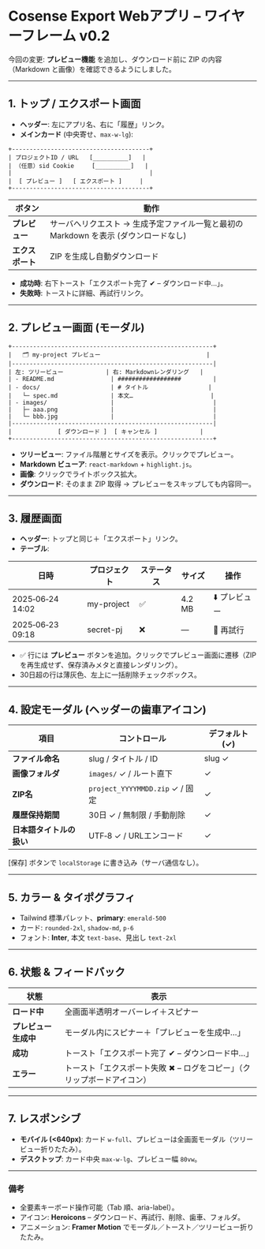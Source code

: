 # Cosense Export Webアプリ – ワイヤーフレーム v0.2

今回の変更: **プレビュー機能** を追加し、ダウンロード前に ZIP の内容（Markdown と画像）を確認できるようにしました。

---

## 1. トップ / エクスポート画面

- **ヘッダー**: 左にアプリ名、右に「履歴」リンク。
- **メインカード** (中央寄せ、`max-w-lg`):

```
+---------------------------------------+
| プロジェクトID / URL   [__________]   |
| （任意）sid Cookie     [__________]   |
|                                       |
|  [ プレビュー ]   [ エクスポート ]     |
+---------------------------------------+
```

| ボタン        | 動作                                                 |
| ---------- | -------------------------------------------------- |
| **プレビュー**  | サーバへリクエスト → 生成予定ファイル一覧と最初の Markdown を表示 (ダウンロードなし) |
| **エクスポート** | ZIP を生成し自動ダウンロード                                   |

- **成功時**: 右下トースト「エクスポート完了 ✔ – ダウンロード中…」。
- **失敗時**: トーストに詳細、再試行リンク。

---

## 2. プレビュー画面 (モーダル)

```
+---------------------------------------------------------+
|   🗂️ my-project プレビュー                              |
|---------------------------------------------------------|
| 左: ツリービュー            | 右: Markdownレンダリング   |
| - README.md                | ##################         |
| - docs/                    | # タイトル                 |
|   └─ spec.md               | 本文…                      |
| - images/                  |                            |
|   ├─ aaa.png               |                            |
|   └─ bbb.jpg               |                            |
|---------------------------------------------------------|
|             [ ダウンロード ]  [ キャンセル ]            |
+---------------------------------------------------------+
```

- **ツリービュー**: ファイル階層とサイズを表示。クリックでプレビュー。
- **Markdown ビューア**: `react-markdown` + `highlight.js`。
- **画像**: クリックでライトボックス拡大。
- **ダウンロード**: そのまま ZIP 取得 → プレビューをスキップしても内容同一。

---

## 3. 履歴画面

- **ヘッダー**: トップと同じ＋「エクスポート」リンク。
- **テーブル**:

| 日時               | プロジェクト     | ステータス | サイズ    | 操作       |
| ---------------- | ---------- | ----- | ------ | -------- |
| 2025‑06‑24 14:02 | my-project | ✅     | 4.2 MB | ⬇️ プレビュー |
| 2025‑06‑23 09:18 | secret-pj  | ❌     | —      | 🔄 再試行   |

- ✅ 行には **プレビュー** ボタンを追加。クリックでプレビュー画面に遷移（ZIP を再生成せず、保存済みメタと直接レンダリング）。
- 30日超の行は薄灰色、左上に一括削除チェックボックス。

---

## 4. 設定モーダル (ヘッダーの歯車アイコン)

| 項目             | コントロール                        | デフォルト (✓) |
| -------------- | ----------------------------- | --------- |
| **ファイル命名**     | slug / タイトル / ID              | slug ✓    |
| **画像フォルダ**     | `images/` ✓ / ルート直下           | ✓         |
| **ZIP名**       | `project_YYYYMMDD.zip` ✓ / 固定 | ✓         |
| **履歴保持期間**     | 30日 ✓ / 無制限 / 手動削除            | ✓         |
| **日本語タイトルの扱い** | UTF‑8 ✓ / URLエンコード            | ✓         |

[保存] ボタンで `localStorage` に書き込み（サーバ通信なし）。

---

## 5. カラー & タイポグラフィ

- Tailwind 標準パレット、**primary**: `emerald-500`
- カード: `rounded-2xl`, `shadow-md`, `p-6`
- フォント: **Inter**, 本文 `text-base`、見出し `text-2xl`

---

## 6. 状態 & フィードバック

| 状態           | 表示                                     |
| ------------ | -------------------------------------- |
| **ロード中**     | 全画面半透明オーバーレイ＋スピナー                      |
| **プレビュー生成中** | モーダル内にスピナー＋「プレビューを生成中…」                |
| **成功**       | トースト「エクスポート完了 ✔ – ダウンロード中…」            |
| **エラー**      | トースト「エクスポート失敗 ✖ – ログをコピー」（クリップボードアイコン） |

---

## 7. レスポンシブ

- **モバイル (<640px)**: カード `w-full`、プレビューは全画面モーダル（ツリービュー折りたたみ）。
- **デスクトップ**: カード中央 `max-w-lg`、プレビュー幅 `80vw`。

---

### 備考

- 全要素キーボード操作可能（Tab 順、aria-label）。
- アイコン: **Heroicons** – ダウンロード、再試行、削除、歯車、フォルダ。
- アニメーション: **Framer Motion** でモーダル／トースト／ツリービュー折りたたみ。

